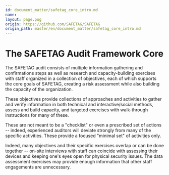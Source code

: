 ```yaml
---
id: document_matter/safetag_core_intro.md
name: 
layout: page.pug
origin: https://github.com/SAFETAG/SAFETAG
origin_path: master/en/document_matter/safetag_core_intro.md
---
```

# The SAFETAG Audit Framework Core

The SAFETAG audit consists of multiple information gathering and confirmations steps as well as research and capacity-building exercises with staff organized in a collection of objectives, each of which supports the core goals of SAFETAG, creating a risk assessment while also building the capacity of the organization.

These objectives provide collections of approaches and activities to gather and verify information in both technical and interactive/social methods, assess and build capacity, and targeted exercises with walk-through instructions for many of these.

These are not meant to be a "checklist" or even a prescribed set of actions -- indeed, experienced auditors will deviate strongly from many of the specific activities.  These provide a focused "minimal set" of activities only.

Indeed, many objectives and their specific exercises overlap or can be done together -- on-site interviews with staff can coincide with assessing their devices and keeping one's eyes open for physical security issues.  The data assessment exercises may provide enough information that other staff engagements are unnecessary.



